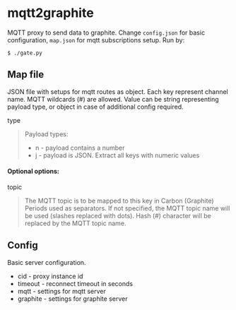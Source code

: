 
mqtt2graphite
=============

MQTT proxy to send data to graphite.
Change `config.json` for basic configuration, `map.json` for mqtt
subscriptions setup. Run by:

```$ ./gate.py```


Map file
--------

JSON file with setups for mqtt routes as object.
Each key represent channel name. MQTT wildcards (#) are allowed.
Value can be string representing payload type, or object in case
of additional config required.

type

> Payload types:
> - n - payload contains a number
> - j - payload is JSON. Extract all keys with numeric values

#### Optional options:

topic

> The MQTT topic is to be mapped to this key in Carbon (Graphite)
> Periods used as separators. If not specified, the MQTT topic name
> will be used (slashes replaced with dots). Hash (#) character will
> be replaced by the MQTT topic name.

Config
------

Basic server configuration.
- cid - proxy instance id
- timeout - reconnect timeout in seconds
- mqtt - settings for mqtt server
- graphite - settings for graphite server
